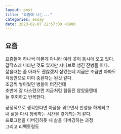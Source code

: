 ```yaml
---
layout: post
title: "요즘에 나는..."
categories: essay
date: 2023-02-07 22:57:00 +0900
---
```


## 요즘

요즘들어 하나씩 아픈게 아니라 여러 곳이 동시에 오고 있다.   
갑작스레 나타난 것도 있지만 시나브로 생긴 잔병들 이다.   
젊을때는 좀 아파도 괜찮겠지 싶었는데 지금은 조금만 아파도    
걱정만으로 이미 중환자는 된것 같다.   
조금씩 쌓아뒀던 병들이 터진건데   
초반에 잘 다스렸으면 지금처럼 힘들진 않았을텐데   
늘 후회하고 반복한다.   

긍정적으로 생각한다면 아픔을 겪으면서 반성을 하게되고   
내 삶을 다시 정비하는 시간을 갖게되는거 같다.   
프로그램을 디버깅하듯 내 삶을 디버깅하는 과정  
그리고 리펙토링도
